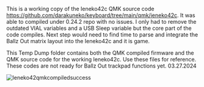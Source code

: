 This is a working copy of the Ieneko42c QMK source code https://github.com/darakuneko/keyboard/tree/main/qmk/ieneko42c. It was able to compiled under 0.24.2 repo with no issues. I only had to remove the outdated VIAL variables and a USB Sleep variable but the core part of the code compiles. Next step would need to find time to parse and integrate the Ballz Out matrix layout into the Ieneko42c and it is game.

This Temp Dump folder contains both the QMK compiled firmware and the QMK source code for the working Ieneko42c. Use these files for reference. These codes are not ready for Ballz Out trackpad functions yet. 03.27.2024

![Ieneko42qmkcompiledsuccess](https://github.com/protieusz/Ballz-Out/assets/118025702/7041af9a-b9cf-485c-bec8-b7246d5bf747)
